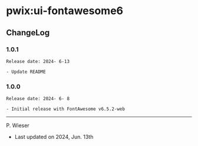 # pwix:ui-fontawesome6

## ChangeLog

### 1.0.1

    Release date: 2024- 6-13

    - Update README

### 1.0.0

    Release date: 2024- 6- 8

    - Initial release with FontAwesome v6.5.2-web

---
P. Wieser
- Last updated on 2024, Jun. 13th
